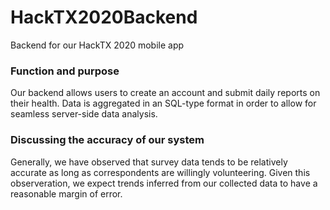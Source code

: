 # HackTX2020Backend
Backend for our HackTX 2020 mobile app

### Function and purpose

Our backend allows users to create an account and submit daily reports on their health. Data is aggregated in an SQL-type format in order to allow for
seamless server-side data analysis. 

### Discussing the accuracy of our system
Generally, we have observed that survey data tends to be relatively accurate as long as correspondents are willingly volunteering. Given this observeration,
we expect trends inferred from our collected data to have a reasonable margin of error.
